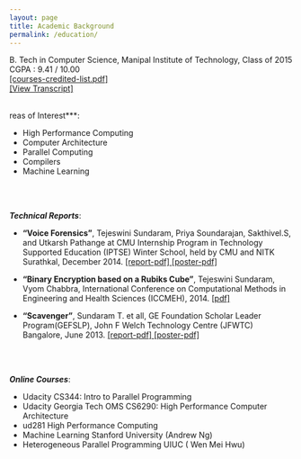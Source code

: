 ```yaml
---
layout: page
title: Academic Background
permalink: /education/
---
```


B. Tech in Computer Science, Manipal Institute of Technology, Class of 2015 </br>
CGPA : 9.41 / 10.00 </br> <a href ="{{ site.baseurl }}/assets/courses-manipal.pdf"> [courses-credited-list.pdf] </a>
</br> <a href ="{{ site.baseurl }}/assets/transcript.pdf"> [View Transcript] </a>
</br>
</br>

reas of Interest***:  </br>

- High Performance Computing
- Computer Architecture
- Parallel Computing
- Compilers
- Machine Learning

</br>
</br>

***Technical Reports***: </br>

- **“Voice Forensics”**, Tejeswini Sundaram, Priya Soundarajan, Sakthivel.S, and
Utkarsh Pathange at CMU Internship Program in Technology Supported Education
(IPTSE) Winter School, held by CMU and NITK Surathkal, December 2014.
<a href ="{{ site.baseurl }}/assets/voicereport.pdf"> [report-pdf] </a>
<a href ="{{ site.baseurl }}/assets/FinalPoster-VoiceForensics.pdf"> [poster-pdf] </a>

- **“Binary Encryption based on a Rubiks Cube”**, Tejeswini Sundaram, Vyom
Chabbra, International Conference on Computational Methods in Engineering and
Health Sciences (ICCMEH), 2014.
<a href = "{{ site.baseurl }}/assets/rubik.pdf"> [pdf] </a>

- **“Scavenger”**, Sundaram T. et all, GE Foundation Scholar Leader Program(GEFSLP), 
John F Welch Technology Centre (JFWTC) Bangalore, June 2013.
<a href ="{{ site.baseurl }}/assets/scavenger.pdf"> [report-pdf] </a>
<a href ="{{ site.baseurl }}/assets/scavenger.jpg"> [poster-pdf] </a>

</br>
</br>

***Online Courses***: </br>

- Udacity CS344: Intro to Parallel Programming
- Udacity Georgia Tech OMS CS6290: High Performance Computer Architecture
- ud281 High Performance Computing
- Machine Learning Stanford University (Andrew Ng)
- Heterogeneous Parallel Programming UIUC ( Wen Mei Hwu)

<br/>
<br/>
<br/>
<br/>












